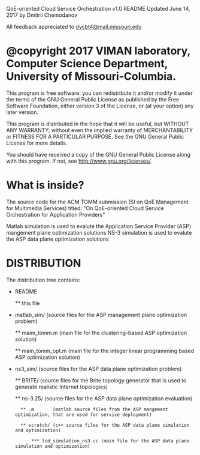 QoE-oriented Cloud Service Orchestration  v1.0 README
Updated June 14, 2017 by Dmitrii Chemodanov

All feedback appreciated to dycbt4@mail.missouri.edu 

@copyright 2017 VIMAN laboratory, Computer Science Department, University of Missouri-Columbia.
=================
This program is free software: you can redistribute it and/or modify
it under the terms of the GNU General Public License as published by
the Free Software Foundation, either version 3 of the License, or
(at your option) any later version.

This program is distributed in the hope that it will be useful,
but WITHOUT ANY WARRANTY; without even the implied warranty of
MERCHANTABILITY or FITNESS FOR A PARTICULAR PURPOSE.  See the
GNU General Public License for more details.

You should have received a copy of the GNU General Public License
along with this program.  If not, see <http://www.gnu.org/licenses/>.

What is inside?
================
The source code for the ACM TOMM submission (SI on QoE Management for Multimedia Services) 
titled: "On QoE-oriented Cloud Service Orchestration for Application Providers"

Matlab simulation is used to evalute the Application Service Provider (ASP) mangement plane optimization solutions
NS-3 simulation is used to evalute the ASP data plane optimization solutions

DISTRIBUTION
================
The distribution tree contains: 

* README

	** this file
    
* matlab_sim/ (source files for the ASP management plane optimization problem)	

    ** maim_tomm.m       (main file for the clustering-based ASP optimization solution)
    
    ** main_tomm_opt.m   (main file for the integer linear programming based ASP optimization solution)
    
    
* ns3_sim/ (source files for the ASP data plane optimization problem)

    ** BRITE/   (source files for the Brite topology generator that is used to generate realistic Internet topologies)
    
    ** ns-3.25/ (source files for the ASP data plane optimization evaluation)
    
        ** .m       (matlab source files from the ASP mangement optimization, that are used for service deployment)
        
        ** scratch/ (c++ source files for the ASP data plane simulation and optimization)
        
            *** lcd_simulation_ns3.cc (main file for the ASP data plane simulation and optimization)